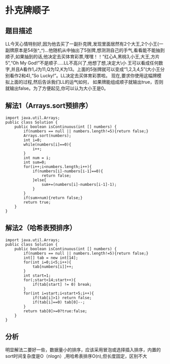 # 扑克牌顺子

## 题目描述
LL今天心情特别好,因为他去买了一副扑克牌,发现里面居然有2个大王,2个小王(一副牌原本是54张^_^)...他随机从中抽出了5张牌,想测测自己的手气,看看能不能抽到顺子,如果抽到的话,他决定去买体育彩票,嘿嘿！！“红心A,黑桃3,小王,大王,方片5”,“Oh My God!”不是顺子.....LL不高兴了,他想了想,决定大\小 王可以看成任何数字,并且A看作1,J为11,Q为12,K为13。上面的5张牌就可以变成“1,2,3,4,5”(大小王分别看作2和4),“So Lucky!”。LL决定去买体育彩票啦。 现在,要求你使用这幅牌模拟上面的过程,然后告诉我们LL的运气如何， 如果牌能组成顺子就输出true，否则就输出false。为了方便起见,你可以认为大小王是0。

## 解法1（Arrays.sort预排序）

    import java.util.Arrays;
    public class Solution {
        public boolean isContinuous(int [] numbers) {
            if(numbers == null || numbers.length!=5){return false;}
            Arrays.sort(numbers);
            int i=0;
            while(numbers[i]==0){
                i++;
            }
            int num = i;
            int sum=0;
            for(i++;i<numbers.length;i++){
                if(numbers[i]-numbers[i-1]==0){
                    return false;
                }else{
                    sum+=(numbers[i]-numbers[i-1]-1);
                }
            }
            if(sum>num){return false;}
            return true;
        }
    }
    
## 解法2（哈希表预排序）

    import java.util.Arrays;
    public class Solution {
        public boolean isContinuous(int [] numbers) {
            if(numbers == null || numbers.length!=5){return false;}
            int[] tab = new int[14];
            for(int i=0;i<5;i++){
                tab[numbers[i]]++;
            }
            int start=1;
            for(;start<14;start++){
                if(tab[start] != 0) break;
            }
            for(int i=start;i<start+5;i++){
                if(tab[i]>1) return false;
                if(tab[i]==0) tab[0]--;
            }
            return tab[0]>=0?true:false;
        }
    }

## 分析
明显解法二要好一些，数据量小的排序，应该采用冒泡或选择插入排序，内置的sort时间复杂度是O（nlogn）,用哈希表排序O(n),但长度固定，区别不大
